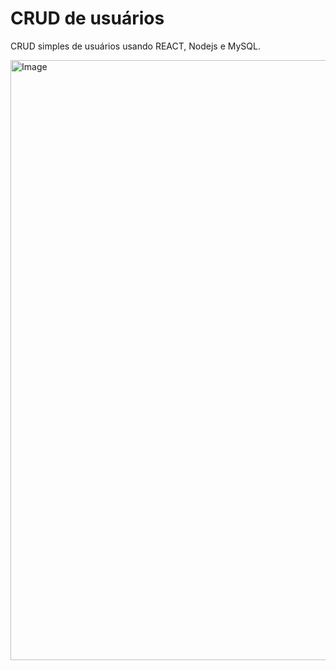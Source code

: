 # CRUD de usuários

CRUD simples de usuários usando REACT, Nodejs e MySQL.

<img width="1846" height="960" alt="Image" src="https://github.com/user-attachments/assets/676e2dab-e5a3-4ed9-965b-52762f9a3993" />
